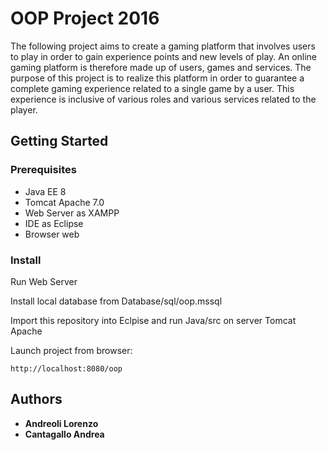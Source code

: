 # OOP Project 2016

The following project aims to create a gaming platform that involves users to play in order to gain experience points and new levels of play.
An online gaming platform is therefore made up of users, games and services. The purpose of this project is to realize this platform in order to guarantee a complete gaming experience related to a single game by a user. This experience is inclusive of various roles and various services related to the player.

## Getting Started
### Prerequisites
* Java EE 8
* Tomcat Apache 7.0
* Web Server as XAMPP
* IDE as Eclipse
* Browser web

### Install

Run Web Server

Install local database from Database/sql/oop.mssql

Import this repository into Eclpise and run Java/src on server Tomcat Apache

Launch project from browser: 
```
http://localhost:8080/oop
```

## Authors
* **Andreoli Lorenzo**
* **Cantagallo Andrea**
